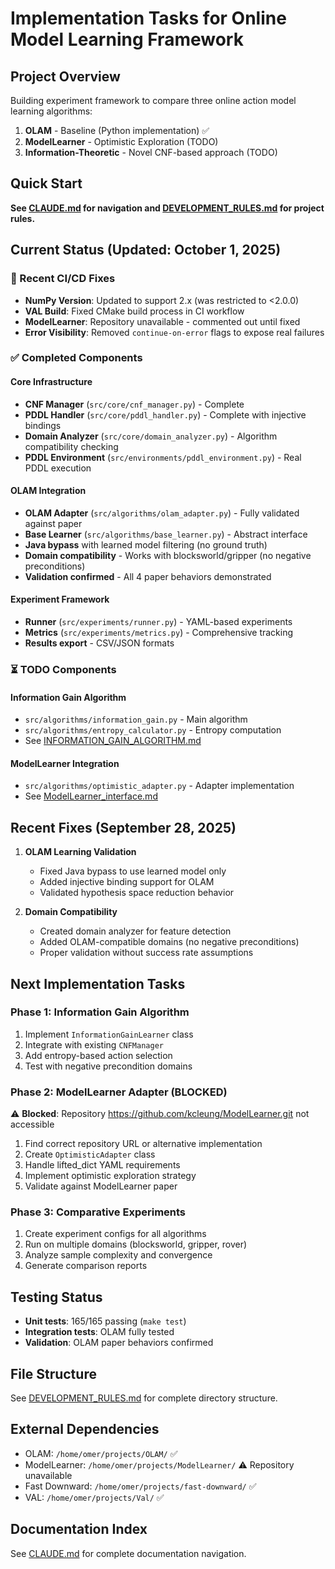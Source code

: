 # Implementation Tasks for Online Model Learning Framework

## Project Overview
Building experiment framework to compare three online action model learning algorithms:
1. **OLAM** - Baseline (Python implementation) ✅
2. **ModelLearner** - Optimistic Exploration (TODO)
3. **Information-Theoretic** - Novel CNF-based approach (TODO)

## Quick Start
**See [CLAUDE.md](../CLAUDE.md) for navigation and [DEVELOPMENT_RULES.md](DEVELOPMENT_RULES.md) for project rules.**

## Current Status (Updated: October 1, 2025)

### 🔧 Recent CI/CD Fixes
- **NumPy Version**: Updated to support 2.x (was restricted to <2.0.0)
- **VAL Build**: Fixed CMake build process in CI workflow
- **ModelLearner**: Repository unavailable - commented out until fixed
- **Error Visibility**: Removed `continue-on-error` flags to expose real failures

### ✅ Completed Components

#### Core Infrastructure
- **CNF Manager** (`src/core/cnf_manager.py`) - Complete
- **PDDL Handler** (`src/core/pddl_handler.py`) - Complete with injective bindings
- **Domain Analyzer** (`src/core/domain_analyzer.py`) - Algorithm compatibility checking
- **PDDL Environment** (`src/environments/pddl_environment.py`) - Real PDDL execution

#### OLAM Integration
- **OLAM Adapter** (`src/algorithms/olam_adapter.py`) - Fully validated against paper
- **Base Learner** (`src/algorithms/base_learner.py`) - Abstract interface
- **Java bypass** with learned model filtering (no ground truth)
- **Domain compatibility** - Works with blocksworld/gripper (no negative preconditions)
- **Validation confirmed** - All 4 paper behaviors demonstrated

#### Experiment Framework
- **Runner** (`src/experiments/runner.py`) - YAML-based experiments
- **Metrics** (`src/experiments/metrics.py`) - Comprehensive tracking
- **Results export** - CSV/JSON formats

### ⏳ TODO Components

#### Information Gain Algorithm
- `src/algorithms/information_gain.py` - Main algorithm
- `src/algorithms/entropy_calculator.py` - Entropy computation
- See [INFORMATION_GAIN_ALGORITHM.md](information_gain_algorithm/INFORMATION_GAIN_ALGORITHM.md)

#### ModelLearner Integration
- `src/algorithms/optimistic_adapter.py` - Adapter implementation
- See [ModelLearner_interface.md](external_repos/ModelLearner_interface.md)

## Recent Fixes (September 28, 2025)

1. **OLAM Learning Validation**
   - Fixed Java bypass to use learned model only
   - Added injective binding support for OLAM
   - Validated hypothesis space reduction behavior

2. **Domain Compatibility**
   - Created domain analyzer for feature detection
   - Added OLAM-compatible domains (no negative preconditions)
   - Proper validation without success rate assumptions

## Next Implementation Tasks

### Phase 1: Information Gain Algorithm
1. Implement `InformationGainLearner` class
2. Integrate with existing `CNFManager`
3. Add entropy-based action selection
4. Test with negative precondition domains

### Phase 2: ModelLearner Adapter (BLOCKED)
⚠️ **Blocked**: Repository https://github.com/kcleung/ModelLearner.git not accessible
1. Find correct repository URL or alternative implementation
2. Create `OptimisticAdapter` class
3. Handle lifted_dict YAML requirements
4. Implement optimistic exploration strategy
5. Validate against ModelLearner paper

### Phase 3: Comparative Experiments
1. Create experiment configs for all algorithms
2. Run on multiple domains (blocksworld, gripper, rover)
3. Analyze sample complexity and convergence
4. Generate comparison reports

## Testing Status

- **Unit tests**: 165/165 passing (`make test`)
- **Integration tests**: OLAM fully tested
- **Validation**: OLAM paper behaviors confirmed

## File Structure
See [DEVELOPMENT_RULES.md](DEVELOPMENT_RULES.md) for complete directory structure.

## External Dependencies
- OLAM: `/home/omer/projects/OLAM/` ✅
- ModelLearner: `/home/omer/projects/ModelLearner/` ⚠️ Repository unavailable
- Fast Downward: `/home/omer/projects/fast-downward/` ✅
- VAL: `/home/omer/projects/Val/` ✅

## Documentation Index
See [CLAUDE.md](../CLAUDE.md) for complete documentation navigation.